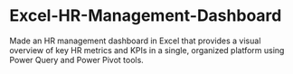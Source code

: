 # Excel-HR-Management-Dashboard
Made an HR management dashboard in Excel that provides a visual overview of key HR metrics and KPIs in a single, organized platform using Power Query and Power Pivot tools.
